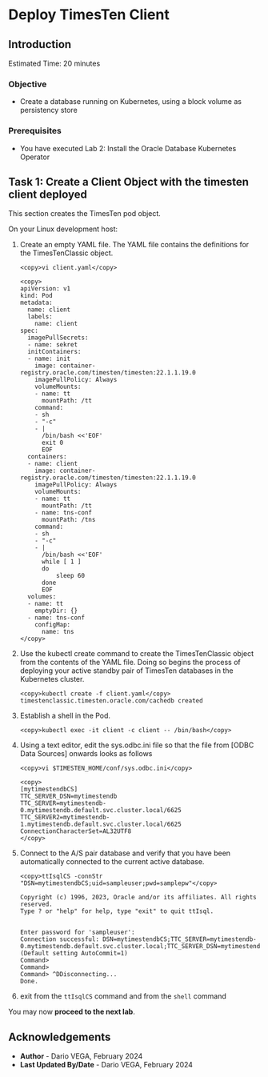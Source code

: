 # Deploy TimesTen Client

## Introduction


Estimated Time: 20 minutes

### Objective
* Create a database running on Kubernetes, using a block volume as persistency store

### Prerequisites
* You have executed Lab 2: Install the Oracle Database Kubernetes Operator


## Task 1: Create a Client Object with the timesten client deployed

This section creates the TimesTen pod object.

On your Linux development host:

1. Create an empty YAML file. The YAML file contains the definitions for the TimesTenClassic object.

    ```
    <copy>vi client.yaml</copy>
    ```

    ```
    <copy>
    apiVersion: v1
    kind: Pod
    metadata:
      name: client
      labels:
        name: client
    spec:
      imagePullSecrets:
      - name: sekret
      initContainers:
      - name: init
        image: container-registry.oracle.com/timesten/timesten:22.1.1.19.0
        imagePullPolicy: Always
        volumeMounts:
        - name: tt
          mountPath: /tt
        command:
        - sh
        - "-c"
        - |
          /bin/bash <<'EOF'
          exit 0
          EOF
      containers:
      - name: client
        image: container-registry.oracle.com/timesten/timesten:22.1.1.19.0
        imagePullPolicy: Always
        volumeMounts:
        - name: tt
          mountPath: /tt
        - name: tns-conf
          mountPath: /tns          
        command:
        - sh
        - "-c"
        - |
          /bin/bash <<'EOF'
          while [ 1 ]
          do
              sleep 60
          done
          EOF
      volumes:
      - name: tt
        emptyDir: {}
      - name: tns-conf
        configMap:
          name: tns
    </copy>
    ```
2. Use the kubectl create command to create the TimesTenClassic object from the contents of the YAML file.
Doing so begins the process of deploying your active standby pair of TimesTen databases in the Kubernetes cluster.

    ```
    <copy>kubectl create -f client.yaml</copy>
    timestenclassic.timesten.oracle.com/cachedb created
    ```
3. Establish a shell in the Pod.

    ```
    <copy>kubectl exec -it client -c client -- /bin/bash</copy>
    ```

4. Using a text editor, edit the sys.odbc.ini file so that the file from [ODBC Data Sources] onwards looks as follows
    ```
    <copy>vi $TIMESTEN_HOME/conf/sys.odbc.ini</copy>
    ```
    ```
    <copy>
    [mytimestendbCS]
    TTC_SERVER_DSN=mytimestendb
    TTC_SERVER=mytimestendb-0.mytimestendb.default.svc.cluster.local/6625
    TTC_SERVER2=mytimestendb-1.mytimestendb.default.svc.cluster.local/6625
    ConnectionCharacterSet=AL32UTF8
    </copy>
    ```

5. Connect to the A/S pair database and verify that you have been automatically connected to the current active database.

    ```
    <copy>ttIsqlCS -connStr "DSN=mytimestendbCS;uid=sampleuser;pwd=samplepw"</copy>

    Copyright (c) 1996, 2023, Oracle and/or its affiliates. All rights reserved.
    Type ? or "help" for help, type "exit" to quit ttIsql.


    Enter password for 'sampleuser':
    Connection successful: DSN=mytimestendbCS;TTC_SERVER=mytimestendb-0.mytimestendb.default.svc.cluster.local;TTC_SERVER_DSN=mytimestendb;UID=appuser;DATASTORE=/tt/home/timesten/datastore/mytimestendb;DATABASECHARACTERSET=AL32UTF8;CONNECTIONCHARACTERSET=AL32UTF8;AUTOCREATE=0;PERMSIZE=200;DDLREPLICATIONLEVEL=3;FORCEDISCONNECTENABLED=1;
    (Default setting AutoCommit=1)
    Command>
    Command>
    Command> ^DDisconnecting...
    Done.
    ```


6. exit from the `ttIsqlCS` command and from the `shell` command


You may now **proceed to the next lab**.

## Acknowledgements
* **Author** - Dario VEGA, February 2024
* **Last Updated By/Date** - Dario VEGA, February 2024

